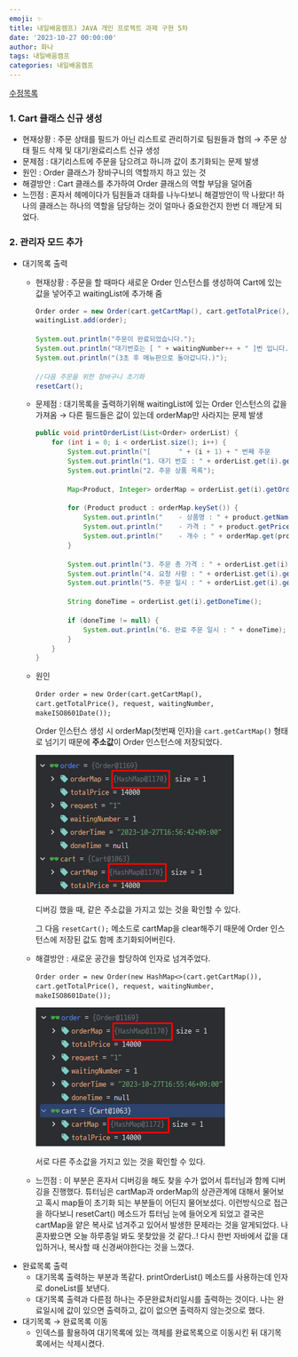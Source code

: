 ```yaml
---
emoji: ✨
title: 내일배움캠프) JAVA 개인 프로젝트 과제 구현 5차
date: '2023-10-27 00:00:00'
author: 화나
tags: 내일배움캠프
categories: 내일배움캠프
---
```


[수정목록](https://github.com/hwana/kiosk/commit/e75261f61c1e455ae450205d61c3637c9200b606)

### 1. Cart 클래스 신규 생성

- 현재상황 : 주문 상태를 필드가 아닌 리스트로 관리하기로 팀원들과 협의 → 주문 상태 필드 삭제 및 대기/완료리스트 신규 생성
- 문제점 : 대기리스트에 주문을 담으려고 하니까 값이 초기화되는 문제 발생
- 원인 : Order 클래스가 장바구니의 역할까지 하고 있는 것
- 해결방안 : Cart 클래스를 추가하여 Order 클래스의 역할 부담을 덜어줌
- 느낀점 : 혼자서 헤메이다가 팀원들과 대화를 나누다보니 해결방안이 딱 나왔다! 하나의 클래스는 하나의 역할을 담당하는 것이 얼마나 중요한건지 한번 더 깨닫게 되었다.

### 2. 관리자 모드 추가

- 대기목록 출력
    - 현재상황 : 주문을 할 때마다 새로운 Order 인스턴스를 생성하여 Cart에 있는 값을 넣어주고 waitingList에 추가해 줌
		```java
		Order order = new Order(cart.getCartMap(), cart.getTotalPrice(), request, waitingNumber, makeISO8601Date());
		waitingList.add(order);
		
		System.out.println("주문이 완료되었습니다.");
		System.out.println("대기번호는 [ " + waitingNumber++ + " ]번 입니다.");
		System.out.println("(3초 후 메뉴판으로 돌아갑니다.)");
		
		//다음 주문을 위한 장바구니 초기화
		resetCart();
		```
    
    - 문제점 : 대기목록을 출력하기위해 waitingList에 있는 Order 인스턴스의 값을 가져옴 → 다른 필드들은 값이 있는데 orderMap만 사라지는 문제 발생
    
		```java
		public void printOrderList(List<Order> orderList) {
			for (int i = 0; i < orderList.size(); i++) {
				System.out.println("[       " + (i + 1) + " 번째 주문      ]");
				System.out.println("1. 대기 번호 : " + orderList.get(i).getWaitingNumber());
				System.out.println("2. 주문 상품 목록");
		
				Map<Product, Integer> orderMap = orderList.get(i).getOrderMap(); // 값이 없음!!!!
		
				for (Product product : orderMap.keySet()) {
					System.out.println("    - 상품명 : " + product.getName());
					System.out.println("    - 가격 : " + product.getPrice());
					System.out.println("    - 개수 : " + orderMap.get(product) + "개");
				}
		
				System.out.println("3. 주문 총 가격 : " + orderList.get(i).getTotalPrice());
				System.out.println("4. 요청 사항 : " + orderList.get(i).getRequest());
				System.out.println("5. 주문 일시 : " + orderList.get(i).getOrderTime());
		
				String doneTime = orderList.get(i).getDoneTime();
		
				if (doneTime != null) {
					System.out.println("6. 완료 주문 일시 : " + doneTime);
				}
			}
		}
		```
    
    - 원인
        
        `Order order = new Order(cart.getCartMap(), cart.getTotalPrice(), request, waitingNumber, makeISO8601Date());`
        
        Order 인스턴스 생성 시 orderMap(첫번째 인자)을 `cart.getCartMap()` 형태로 넘기기 때문에 **주소값**이 Order 인스턴스에 저장되었다.
        
        ![디버깅 했을 때, 같은 주소값을 가지고 있는 것을 확인할 수 있다.](./1.png)
        
        디버깅 했을 때, 같은 주소값을 가지고 있는 것을 확인할 수 있다.
        
        그 다음 `resetCart();` 메소드로 cartMap을 clear해주기 때문에 Order 인스턴스에 저장된 값도 함께 초기화되어버린다.
        
    - 해결방안 : 새로운 공간을 할당하여 인자로 넘겨주었다.
        
        `Order order = new Order(new HashMap<>(cart.getCartMap()), cart.getTotalPrice(), request, waitingNumber, makeISO8601Date());`
        
        ![서로 다른 주소값을 가지고 있는 것을 확인할 수 있다.](./2.png)
        
        서로 다른 주소값을 가지고 있는 것을 확인할 수 있다.
        
    - 느낀점 : 이 부분은 혼자서 디버깅을 해도 찾을 수가 없어서 튜터님과 함께 디버깅을 진행했다. 튜터님은 cartMap과 orderMap의 상관관계에 대해서 물어보고 혹시 map들이 초기화 되는 부분들이 어딘지 물어보셨다. 이런방식으로 접근을 하다보니 resetCart() 메소드가 튜터님 눈에 들어오게 되었고 결국은 cartMap을 얕은 복사로 넘겨주고 있어서 발생한 문제라는 것을 알게되었다. 나 혼자봤으면 오늘 하루종일 봐도 못찾았을 것 같다..! 다시 한번 자바에서 값을 대입하거나, 복사할 때 신경써야한다는 것을 느꼈다.
- 완료목록 출력
    - 대기목록 출력하는 부분과 똑같다. printOrderList() 메소드를 사용하는데 인자로 doneList를 보낸다.
    - 대기목록 출력과 다른점 하나는 주문완료처리일시를 출력하는 것이다. 나는 완료일시에 값이 있으면 출력하고, 값이 없으면 출력하지 않는것으로 했다.
- 대기목록 → 완료목록 이동
    - 인덱스를 활용하여 대기목록에 있는 객체를 완료목록으로 이동시킨 뒤 대기목록에서는 삭제시켰다.